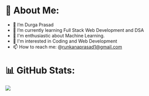 # 💫 About Me:

<!--
**DurgaPrasad-R/DurgaPrasad-R** is a ✨ _special_ ✨ repository because its `README.md` (this file) appears on your GitHub profile.

Here are some ideas to get you started:-->

- 🔭 I’m Durga Prasad
- 🌱 I’m currently learning Full Stack Web Development and DSA
- 🔭 I'm enthusiastic about Machine Learning.
- 🌱 I'm interested in Coding and Web Development
- 📫 How to reach me: @runkanaprasad1@gmail.com
# 📊 GitHub Stats:
![](https://github-readme-streak-stats.herokuapp.com/?user=DurgaPrasad-R&theme=dark&hide_border=false)<br/>
